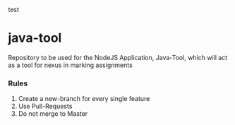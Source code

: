 test
# java-tool
Repository to be used for the NodeJS Application, Java-Tool, which will act as a tool for nexus in marking assignments

### Rules
1.  Create a new-branch for every single feature
2.  Use Pull-Requests
3.  Do not merge to Master
